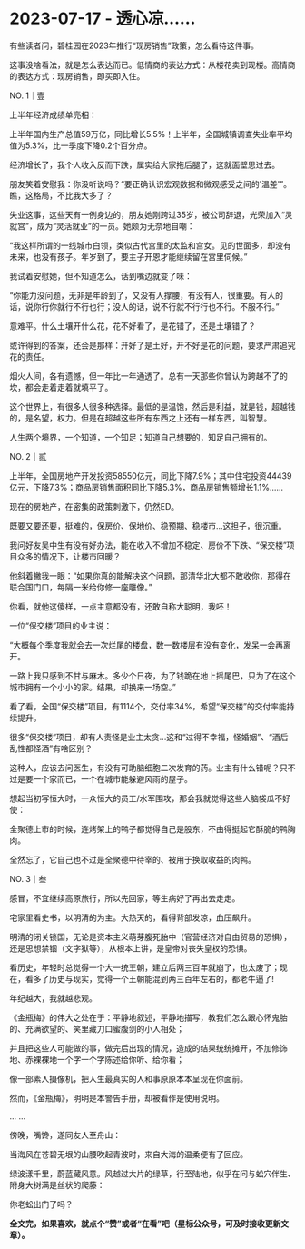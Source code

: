 # 2023-07-17 - 透心凉......

有些读者问，碧桂园在2023年推行“现房销售”政策，怎么看待这件事。

这事没啥看法，就是怎么表达而已。低情商的表达方式：从楼花卖到现楼。高情商的表达方式：现房销售，即买即入住。

NO. 1｜壹

上半年经济成绩单亮相：

上半年国内生产总值59万亿，同比增长5.5%！上半年，全国城镇调查失业率平均值为5.3%，比一季度下降0.2个百分点。

经济增长了，我个人收入反而下跌，属实给大家拖后腿了，这就面壁思过去。

朋友笑着安慰我：你没听说吗？“要正确认识宏观数据和微观感受之间的'温差'”。瞧，这格局，不比我大多了？

失业这事，这些天有一例身边的，朋友她刚跨过35岁，被公司辞退，光荣加入“灵就宫”，成为“灵活就业”的一员。她颇为无奈地自嘲：

“我这样所谓的一线城市白领，类似古代宫里的太监和宫女。见的世面多，却没有未来，也没有孩子。年岁到了，要主子开恩才能继续留在宫里伺候。”

我试着安慰她，但不知道怎么，话到嘴边就变了味：

“你能力没问题，无非是年龄到了，又没有人撑腰，有没有人，很重要。有人的话，说你行你就行不行也行；没人的话，说不行就不行行也不行。不服不行。”

意难平。什么土壤开什么花，花不好看了，是花错了，还是土壤错了？

或许得到的答案，还会是那样：开好了是土好，开不好是花的问题，要求严肃追究花的责任。

烟火人间，各有遗憾，但一年比一年通透了。总有一天那些你曾认为跨越不了的坎，都会走着走着就填平了。

这个世界上，有很多人很多种选择。最低的是温饱，然后是利益，就是钱，超越钱的，是名望，权力。但是在超越这些所有东西之上还有一样东西，叫智慧。

人生两个境界，一个知道，一个知足；知道自己想要的，知足自己拥有的。

NO. 2｜贰

上半年，全国房地产开发投资58550亿元，同比下降7.9%；其中住宅投资44439亿元，下降7.3%；商品房销售面积同比下降5.3%，商品房销售额增长1.1%......

现在的房地产，在密集的政策刺激下，仍然ED。

既要又要还要，挺难的，保房价、保地价、稳预期、稳楼市...这担子，很沉重。

我问好友吴中生有没有好办法，能在收入不增加不稳定、房价不下跌、“保交楼”项目众多的情况下，让楼市回暖？

他斜着撇我一眼：“如果你真的能解决这个问题，那清华北大都不敢收你，那得在联合国门口，每隔一米给你修一座雕像。”

你看，就他这傻样，一点主意都没有，还敢自称大聪明，我呸！

一位“保交楼”项目的业主说：

“大概每个季度我就会去一次烂尾的楼盘，数一数楼层有没有变化，发呆一会再离开。

一路上我只感到不甘与麻木。多少个日夜，为了钱跪在地上摇尾巴，只为了在这个城市拥有一个小小的家。结果，却换来一场空。”

看了看，全国“保交楼”项目，有1114个，交付率34%，希望“保交楼”的交付率能持续提升。

很多“保交楼”项目，却有人责怪是业主太贪...这和“过得不幸福，怪婚姻”、“酒后乱性都怪酒”有啥区别？

这种人，应该去问医生，有没有可助脑细胞二次发育的药。业主有什么错呢？只不过是要一个家而已，一个在城市能躲避风雨的屋子。

想起当初写恒大时，一众恒大的员工/水军围攻，那会我就觉得这些人脑袋瓜不好使：

全聚德上市的时候，连烤架上的鸭子都觉得自己是股东，不由得挺起它酥脆的鸭胸肉。

全然忘了，它自己也不过是全聚德中待宰的、被用于换取收益的肉鸭。

NO. 3｜叁

感冒，不宜继续高原旅行，所以先回家，等生病好了再出去走走。

宅家里看史书，以明清的为主。大热天的，看得背部发凉，血压飙升。

明清的闭关锁国，无论是资本主义萌芽腹死胎中（官营经济对自由贸易的恐惧），还是思想禁锢（文字狱等），从根本上讲，是皇帝对丧失皇权的恐惧。

看历史，年轻时总觉得一个大一统王朝，建立后两三百年就崩了，也太废了；现在，看多了历史与现实，觉得一个王朝能混到两三百年左右的，都老牛逼了!

年纪越大，我就越悲观。

《金瓶梅》的伟大之处在于：平静地叙述，平静地描写，教我们怎么跟心怀鬼胎的、充满欲望的、笑里藏刀口蜜腹剑的小人相处；

并且把这些人可能做的事，做完后出现的情况，造成的结果统统摊开，不加修饰地、赤裸裸地一个字一个字陈述给你听、给你看；

像一部素人摄像机，把人生最真实的人和事原原本本呈现在你面前。

然而，《金瓶梅》，明明是本警告手册，却被看作是使用说明。

... ...

傍晚，嘴馋，遂同友人至舟山：

当海风在苍碧无垠的山腰吹起青波时，来自大海的温柔便有了回应。

绿波漾千里，蔚蓝藏风意。风越过大片的绿草，行至陆地，似乎在问与蚣穴伴生、附身大树满是丝状的爬藤：

你老蚣出门了吗？

**全文完，如果喜欢，就点个“赞”或者“在看”吧（星标公众号，可及时接收更新文章）。**